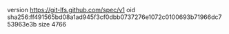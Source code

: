 version https://git-lfs.github.com/spec/v1
oid sha256:ff491565bd08a1ad945f3cf0dbb0737276e1072c0100693b71966dc753963e3b
size 4766
